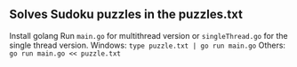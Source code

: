 ## Solves Sudoku puzzles in the puzzles.txt
 
Install golang
Run `main.go` for multithread version or `singleThread.go` for the single thread version.
Windows: `type puzzle.txt | go run main.go`
Others: `go run main.go << puzzle.txt`
